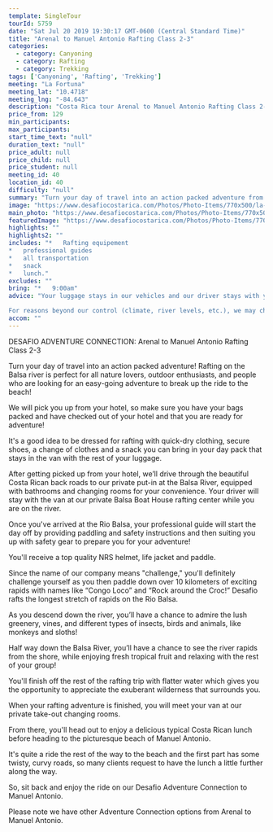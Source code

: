```yaml
---
template: SingleTour
tourId: 5759
date: "Sat Jul 20 2019 19:30:17 GMT-0600 (Central Standard Time)"
title: "Arenal to Manuel Antonio Rafting Class 2-3"
categories: 
  - category: Canyoning
  - category: Rafting
  - category: Trekking
tags: ['Canyoning', 'Rafting', 'Trekking']
meeting: "La Fortuna"
meeting_lat: "10.4718"
meeting_lng: "-84.643"
description: "Costa Rica tour Arenal to Manuel Antonio Rafting Class 2-3, id 5759"
price_from: 129
min_participants: 
max_participants: 
start_time_text: "null"
duration_text: "null"
price_adult: null
price_child: null
price_student: null
meeting_id: 40
location_id: 40
difficulty: "null"
summary: "Turn your day of travel into an action packed adventure from the Arenal Volcano to the beaches of Manuel Antonio! Rafting on the way is perfect for families, all nature lovers, outdoor enthusiasts, and people who are looking for an easy-going adventure! Challenge yourself as you paddle down 10 kilometers of fun and slower rolling rapids with names like “Congo Loco” and “Rock around the Croc” before you head to the beach for your best day in Costa Rica!"
image: "https://www.desafiocostarica.com/Photos/Photo-Items/770x500/la-fortuna-to-from-manuel-antonio---rafting-on-the-balsa-river---class-2-3-2.jpg"
main_photo: "https://www.desafiocostarica.com/Photos/Photo-Items/770x500/la-fortuna-to-from-manuel-antonio---rafting-on-the-balsa-river---class-2-3-2.jpg"
featuredImage: "https://www.desafiocostarica.com/Photos/Photo-Items/770x500/la-fortuna-to-from-manuel-antonio---rafting-on-the-balsa-river---class-2-3-2.jpg"
highlights: ""
highlights2: ""
includes: "*   Rafting equipement
*   professional guides
*   all transportation
*   snack
*   lunch."
excludes: ""
bring: "*   9:00am"
advice: "Your luggage stays in our vehicles and our driver stays with your items while you are doing your tour. We have private entrances and exits for our rafting tour locations. Extra transport charge for drop-off outside of our regular hotel zone.

For reasons beyond our control (climate, river levels, etc.), we may change to a more-suitable tour with an equal or similar adventure-appeal or offer other tour options so you don't miss out on a fun day in Costa Rica. We reserve the right to cancel a trip due to unfavorable conditions & will only run a tour according to our policies. Full refund is given if (on rare occasion) no tour is run. This adventure involves some inherent risk and physical exertion, so you must be in good conditions!!"
accom: ""
---
```

DESAFIO ADVENTURE CONNECTION: Arenal to Manuel Antonio Rafting Class 2-3

Turn your day of travel into an action packed adventure! Rafting on the Balsa river is perfect for all nature lovers, outdoor enthusiasts, and people who are looking for an easy-going adventure to break up the ride to the beach!

We will pick you up from your hotel, so make sure you have your bags packed and have checked out of your hotel and that you are ready for adventure!

It's a good idea to be dressed for rafting with quick-dry clothing, secure shoes, a change of clothes and a snack you can bring in your day pack that stays in the van with the rest of your luggage.

After getting picked up from your hotel, we’ll drive through the beautiful Costa Rican back roads to our private put-in at the Balsa River, equipped with bathrooms and changing rooms for your convenience. Your driver will stay with the van at our private Balsa Boat House rafting center while you are on the river.

Once you've arrived at the Rio Balsa, your professional guide will start the day off by providing paddling and safety instructions and then suiting you up with safety gear to prepare you for your adventure!

You'll receive a top quality NRS helmet, life jacket and paddle.

Since the name of our company means "challenge," you'll definitely challenge yourself as you then paddle down over 10 kilometers of exciting rapids with names like “Congo Loco” and “Rock around the Croc!” Desafio rafts the longest stretch of rapids on the Rio Balsa.

As you descend down the river, you’ll have a chance to admire the lush greenery, vines, and different types of insects, birds and animals, like monkeys and sloths!

Half way down the Balsa River, you’ll have a chance to see the river rapids from the shore, while enjoying fresh tropical fruit and relaxing with the rest of your group!

You'll finish off the rest of the rafting trip with flatter water which gives you the opportunity to appreciate the exuberant wilderness that surrounds you.

When your rafting adventure is finished, you will meet your van at our private take-out changing rooms.

From there, you'll head out to enjoy a delicious typical Costa Rican lunch before heading to the picturesque beach of Manuel Antonio.

It's quite a ride the rest of the way to the beach and the first part has some twisty, curvy roads, so many clients request to have the lunch a little further along the way.

So, sit back and enjoy the ride on our Desafio Adventure Connection to Manuel Antonio.

Please note we have other Adventure Connection options from Arenal to Manuel Antonio.